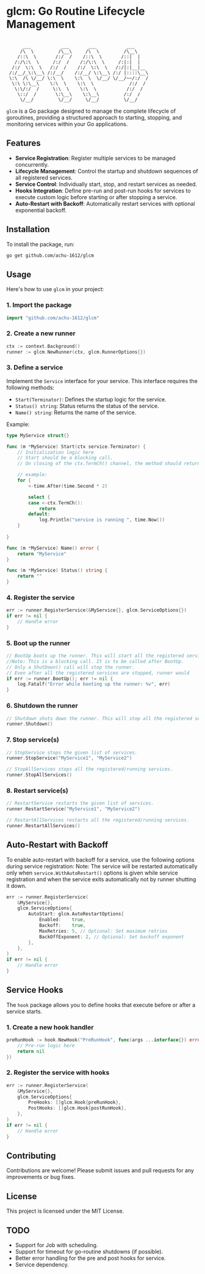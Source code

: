 # glcm: Go Routine Lifecycle Management

```

      ___           ___       ___           ___
     /\  \         /\__\     /\  \         /\__\
    /::\  \       /:/  /    /::\  \       /::|  |
   /:/\:\  \     /:/  /    /:/\:\  \     /:|:|  |
  /:/  \:\  \   /:/  /    /:/  \:\  \   /:/|:|__|__
 /:/__/_\:\__\ /:/__/    /:/__/ \:\__\ /:/ |::::\__\
 \:\  /\ \/__/ \:\  \    \:\  \  \/__/ \/__/~~/:/  /
  \:\ \:\__\    \:\  \    \:\  \             /:/  /
   \:\/:/  /     \:\  \    \:\  \           /:/  /
    \::/  /       \:\__\    \:\__\         /:/  /
     \/__/         \/__/     \/__/         \/__/

```

`glcm` is a Go package designed to manage the complete lifecycle of goroutines, providing a structured approach to starting, stopping, and monitoring services within your Go applications.

## Features

- **Service Registration**: Register multiple services to be managed concurrently.
- **Lifecycle Management**: Control the startup and shutdown sequences of all registered services.
- **Service Control**: Individually start, stop, and restart services as needed.
- **Hooks Integration**: Define pre-run and post-run hooks for services to execute custom logic before starting or after stopping a service.
- **Auto-Restart with Backoff**: Automatically restart services with optional exponential backoff.

## Installation

To install the package, run:

```bash
go get github.com/achu-1612/glcm
```

## Usage

Here's how to use `glcm` in your project:

### 1. Import the package

```go
import "github.com/achu-1612/glcm"
```

### 2. Create a new runner

```go
ctx := context.Background()
runner := glcm.NewRunner(ctx, glcm.RunnerOptions{})
```

### 3. Define a service

Implement the `Service` interface for your service. This interface requires the following methods:

- `Start(Terminator)`: Defines the startup logic for the service.
- `Status() string`: Status returns the status of the service.
- `Name() string`: Returns the name of the service.

Example:

```go
type MyService struct{}

func (m *MyService) Start(ctx service.Terminator) {
    // Initialization logic here
    // Start should be a blocking call.
    // On closing of the ctx.TermCh() channel, the method should return.

    // example: 
    for {
		<-time.After(time.Second * 2)

		select {
		case <-ctx.TermCh():
			return
		default:
			log.Println("service is running ", time.Now())
	}
	
}

func (m *MyService) Name() error {
    return "MyService"
}

func (m *MyService) Status() string {
    return ""
}
```

### 4. Register the service

```go
err := runner.RegisterService(&MyService{}, glcm.ServiceOptions{})
if err != nil {
    // Handle error
}
```

### 5. Boot up the runner

```go
// BootUp boots up the runner. This will start all the registered services.
//Note: This is a blocking call. It is to be called after BootUp.
// Only a ShutDown() call will stop the runner.
// Even after all the registered services are stopped, runner would 
if err := runner.BootUp(); err != nil {
    log.Fatalf("Error while booting up the runner: %v", err)
}
```

### 6. Shutdown the runner

```go
// Shutdown shuts down the runner. This will stop all the registered services.
runner.Shutdown()
```

### 7. Stop service(s)

```go
// StopService stops the given list of services.
runner.StopService("MyService1", "MyService2")

// StopAllServices stops all the registered/running services.
runner.StopAllServices()
```

### 8. Restart service(s)

```go
// RestartService restarts the given list of services.
runner.RestartService("MyService1", "MyService2")

// RestartAllServices restarts all the registered/running services.
runner.RestartAllServices()
```

## Auto-Restart with Backoff
To enable auto-restart with backoff for a service, use the following options during service registration:
Note: The service will be restarted automatically only when `service.WithAutoRestart()` options is given while service registration and when the service exits automatically not by runner shutting it down.

```go
err := runner.RegisterService(
    &MyService{},
    glcm.ServiceOptions{
        AutoStart: glcm.AutoRestartOptions{
            Enabled:    true,
            Backoff:    true,
            MaxRetries: 5, // Optional: Set maximum retries
            BackOffExponent: 2, // Optional: Set backoff exponent
        },
    },
)
if err != nil {
    // Handle error
}
```

## Service Hooks

The `hook` package allows you to define hooks that execute before or after a service starts.

### 1. Create a new hook handler

```go
preRunHook := hook.NewHook("PreRunHook", func(args ...interface{}) error {
    // Pre-run logic here
    return nil
})
```

### 2. Register the service with hooks

```go
err := runner.RegisterService(
    &MyService{}, 
    glcm.ServiceOptions{
        PreHooks: []glcm.Hook{preRunHook},
        PostHooks: []glcm.Hook{postRunHook},
    },
)
if err != nil {
    // Handle error
}
```

## Contributing

Contributions are welcome! Please submit issues and pull requests for any improvements or bug fixes.

## License

This project is licensed under the MIT License.

## TODO
- Support for Job with scheduling.
- Support for timeout for go-routine shutdowns (if possible).
- Better error handling for the pre and post hooks for service.
- Service dependency.